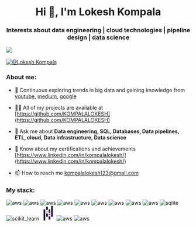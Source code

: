 <h1 align="center">Hi 👋, I'm Lokesh Kompala</h1>
<h3 align="center">Interests about data engineering | cloud technologies | pipeline design | data science</h3>

![](https://komarev.com/ghpvc/?username=KOMPALALOKESH&style=flat&base=1000&label=PROFILE+VIEWS)

<p align="left"> <a href="https://www.linkedin.com/in/kompalalokesh/" target="blank"><img src="https://encrypted-tbn0.gstatic.com/images?q=tbn:ANd9GcTthYe78oheDI7YGKs5low913jGdzEN09ZawucFtoJItw&s" alt="@Lokesh Kompala" height='40px'/></a> </p>

<h3 align="left">About me:</h3>

- 🔭 Continuous exploring trends in big data and gaining knowledge from [youtube](https://www.youtube.com/), [medium](https://www.medium.com/), [google](https://www.google.com/)

- 👨‍💻 All of my projects are available at [https://github.com/KOMPALALOKESH](https://github.com/KOMPALALOKESH)

- 💬 Ask me about **Data engineering, SQL, Databases, Data pipelines, ETL, cloud, Data infrastructure, Data science**

- 📜 Know about my certifications and achievements [https://www.linkedin.com/in/kompalalokesh/](https://www.linkedin.com/in/kompalalokesh/)

- 📫 How to reach me [kompalalokesh123@gmail.com](mailto:kompalalokesh123@gmail.com)

<h3 align="left">My stack:</h3>

<p align="left">

  <img src="https://www.svgrepo.com/show/376356/aws.svg" alt="aws" width="40" height="40"/>
  <img src="https://www.svgrepo.com/show/303231/docker-logo.svg" alt="aws" width="40" height="40"/>
  <img src="https://www.svgrepo.com/show/303574/elasticsearch-logo.svg" alt="aws" width="40" height="40"/>
  <img src="https://www.svgrepo.com/show/452210/git.svg" alt="aws" width="40" height="40"/>
  <img src="https://www.svgrepo.com/show/353950/kafka.svg" alt="aws" width="40" height="40"/>
  <img src="https://www.svgrepo.com/show/448236/linux.svg" alt="aws" width="40" height="40"/>
  <img src="https://www.svgrepo.com/show/452091/python.svg" alt="aws" width="40" height="40"/>
  <img src="https://www.svgrepo.com/show/303251/mysql-logo.svg" alt="aws" width="40" height="40"/>
  <img src="https://www.svgrepo.com/show/303301/postgresql-logo.svg" alt="aws" width="40" height="40"/>
  <img src="https://www.vectorlogo.zone/logos/sqlite/sqlite-icon.svg" alt="sqlite" width="40" height="40"/>
  <img src="https://upload.wikimedia.org/wikipedia/commons/0/05/Scikit_learn_logo_small.svg" alt="scikit_learn" width="40" height="40"/>
  <img src="https://raw.githubusercontent.com/devicons/devicon/2ae2a900d2f041da66e950e4d48052658d850630/icons/pandas/pandas-original.svg" alt="pandas" width="40" height="40"/>
  <img src="https://www.vectorlogo.zone/logos/apache_spark/apache_spark-ar21.svg" alt="aws" width="40" height="40"/>
  <img src="https://icon.icepanel.io/Technology/svg/Apache-Airflow.svg" alt="aws" width="40" height="40"/>
  
</p>

